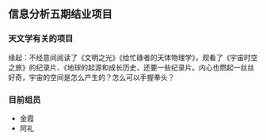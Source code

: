 ## 信息分析五期结业项目

### 天文学有关的项目

缘起：不经意间阅读了《文明之光》《给忙碌者的天体物理学》，观看了《宇宙时空之旅》的纪录片、《地球的起源和成长历史，还要一些纪录片。内心也燃起一丝丝好奇，宇宙的空间是怎么产生的？怎么可以手握拳头？

### 目前组员

- 金霞
- 阿礼
